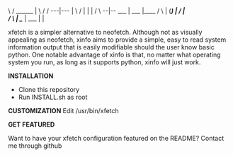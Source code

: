 \     /     ______       |
 \   /    /           ---|---        |
  \ /    |               |           |
  / \  --|--     ___     |      ___  |____
 /   \   |      (___)    |     /     |    \
/     \  |      \____    |     \___  |    |

xfetch is a simpler alternative to neofetch. Although not as visually appealing as neofetch, xinfo aims to provide a simple, easy to read system information output that is easily modifiable should the user know basic python. One notable advantage of xinfo is that, no matter what operating system you run, as long as it supports python, xinfo will just work.

**INSTALLATION**
- Clone this repository
- Run INSTALL.sh as root

**CUSTOMIZATION**
Edit /usr/bin/xfetch

**GET FEATURED**

Want to have your xfetch configuration featured on the README? Contact me through github

